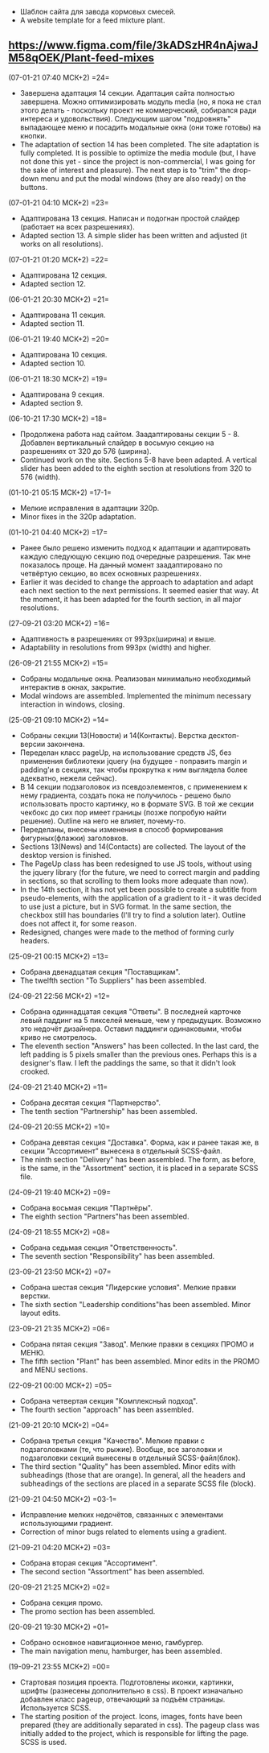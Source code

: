 - Шаблон сайта для завода кормовых смесей.
- A website template for a feed mixture plant.

https://www.figma.com/file/3kADSzHR4nAjwaJM58qOEK/Plant-feed-mixes
-----

(07-01-21 07:40 МСК+2) =24=
- Завершена адаптация 14 секции. Адаптация сайта полностью завершена. Можно оптимизировать модуль media (но, я пока не стал этого делать - поскольку проект не коммерческий, собирался ради интереса и удовольствия). Следующим шагом "подровнять" выпадающее меню и посадить модальные окна (они тоже готовы) на кнопки.
- The adaptation of section 14 has been completed. The site adaptation is fully completed. It is possible to optimize the media module (but, I have not done this yet - since the project is non-commercial, I was going for the sake of interest and pleasure). The next step is to "trim" the drop-down menu and put the modal windows (they are also ready) on the buttons.


(07-01-21 04:10 МСК+2) =23=
- Адаптирована 13 секция. Написан и подогнан простой слайдер (работает на всех разрешениях).
- Adapted section 13. A simple slider has been written and adjusted (it works on all resolutions).


(07-01-21 01:20 МСК+2) =22=
- Адаптирована 12 секция.
- Adapted section 12.


(06-01-21 20:30 МСК+2) =21=
- Адаптирована 11 секция.
- Adapted section 11.


(06-01-21 19:40 МСК+2) =20=
- Адаптирована 10 секция.
- Adapted section 10.


(06-01-21 18:30 МСК+2) =19=
- Адаптирована 9 секция.
- Adapted section 9.


(06-10-21 17:30 МСК+2) =18=
- Продолжена работа над сайтом. Заадаптированы секции 5 - 8. Добавлен вертикальный слайдер в восьмую секцию на разрешениях от 320 до 576 (ширина).
- Continued work on the site. Sections 5-8 have been adapted. A vertical slider has been added to the eighth section at resolutions from 320 to 576 (width).


(01-10-21 05:15 МСК+2) =17-1=
- Мелкие исправления в адаптации 320p.
- Minor fixes in the 320p adaptation.


(01-10-21 04:40 МСК+2) =17=
- Ранее было решено изменить подход к адаптации и адаптировать каждую следующую секцию под очередные разрешения. Так мне показалось проще. На данный момент заадаптировано по четвёртую секцию, во всех основных разрешениях.
- Earlier it was decided to change the approach to adaptation and adapt each next section to the next permissions. It seemed easier that way. At the moment, it has been adapted for the fourth section, in all major resolutions.


(27-09-21 03:20 МСК+2) =16=
- Адаптивность в разрешениях от 993px(ширина) и выше.
- Adaptability in resolutions from 993px (width) and higher.


(26-09-21 21:55 МСК+2) =15=
- Собраны модальные окна. Реализован минимально необходимый интерактив в окнах, закрытие.
- Modal windows are assembled. Implemented the minimum necessary interaction in windows, closing.


(25-09-21 09:10 МСК+2) =14=
- Собраны секции 13(Новости) и 14(Контакты). Верстка десктоп-версии закончена.
- Переделан класс pageUp, на использование средств JS, без применения библиотеки jquery (на будущее - поправить margin и padding'и в секциях, так чтобы прокрутка к ним выглядела более адекватно, нежели сейчас).
- В 14 секции подзаголовок из псевдоэлементов, с применением к нему градиента, создать пока не получилось - решено было использовать просто картинку, но в формате SVG. В той же секции чекбокс до сих пор имеет границы (позже попробую найти решение). Outline на него не влияет, почему-то. 
- Переделаны, внесены изменения в способ формирования фигурных(флажки) заголовков. 
- Sections 13(News) and 14(Contacts) are collected. The layout of the desktop version is finished.
- The PageUp class has been redesigned to use JS tools, without using the jquery library (for the future, we need to correct margin and padding in sections, so that scrolling to them looks more adequate than now).
- In the 14th section, it has not yet been possible to create a subtitle from pseudo-elements, with the application of a gradient to it - it was decided to use just a picture, but in SVG format. In the same section, the checkbox still has boundaries (I'll try to find a solution later). Outline does not affect it, for some reason.
- Redesigned, changes were made to the method of forming curly headers.


(25-09-21 00:15 МСК+2) =13=
- Собрана двенадцатая секция "Поставщикам".
- The twelfth section "To Suppliers" has been assembled.


(24-09-21 22:56 МСК+2) =12=
- Собрана одиннадцатая секция "Ответы". В последней карточке левый паддинг на 5 пикселей меньше, чем у предыдущих. Возможно это недочёт дизайнера. Оставил паддинги одинаковыми, чтобы криво не смотрелось.
- The eleventh section "Answers" has been collected. In the last card, the left padding is 5 pixels smaller than the previous ones. Perhaps this is a designer's flaw. I left the paddings the same, so that it didn't look crooked.


(24-09-21 21:40 МСК+2) =11=
- Собрана десятая секция "Партнерство".
- The tenth section "Partnership" has been assembled.


(24-09-21 20:55 МСК+2) =10=
- Собрана девятая секция "Доставка". Форма, как и ранее такая же, в секции "Ассортимент" вынесена в отдельный SCSS-файл.
- The ninth section "Delivery" has been assembled. The form, as before, is the same, in the "Assortment" section, it is placed in a separate SCSS file.


(24-09-21 19:40 МСК+2) =09=
- Собрана восьмая секция "Партнёры".
- The eighth section "Partners"has been assembled.


(24-09-21 18:55 МСК+2) =08=
- Собрана седьмая секция "Ответственность".
- The seventh section "Responsibility" has been assembled.


(23-09-21 23:50 МСК+2) =07=
- Собрана шестая секция "Лидерские условия". Мелкие правки верстки.
- The sixth section "Leadership conditions"has been assembled. Minor layout edits.


(23-09-21 21:35 МСК+2) =06=
- Собрана пятая секция "Завод". Мелкие правки в секциях ПРОМО и МЕНЮ.
- The fifth section "Plant" has been assembled. Minor edits in the PROMO and MENU sections.


(22-09-21 00:00 МСК+2) =05=
- Собрана четвертая секция "Комплексный подход".
- The fourth section "approach" has been assembled.


(21-09-21 20:10 МСК+2) =04=
- Собрана третья секция "Качество". Мелкие правки с подзаголовками (те, что рыжие). Вообще, все заголовки и подзаголовки секций вынесены в отдельный SCSS-файл(блок).
- The third section "Quality" has been assembled. Minor edits with subheadings (those that are orange). In general, all the headers and subheadings of the sections are placed in a separate SCSS file (block).


(21-09-21 04:50 МСК+2) =03-1=
- Исправление мелких недочётов, связанных с элементами использующими градиент.
- Correction of minor bugs related to elements using a gradient.


(21-09-21 04:20 МСК+2) =03=
- Собрана вторая секция "Ассортимент".
- The second section "Assortment" has been assembled.


(20-09-21 21:25 МСК+2) =02=
- Собрана секция промо.
- The promo section has been assembled.


(20-09-21 19:30 МСК+2) =01=
- Собрано основное навигационное меню, гамбургер.
- The main navigation menu, hamburger, has been assembled.


(19-09-21 23:55 МСК+2) =00=
- Стартовая позиция проекта. Подготовлены иконки, картинки, шрифты (разнесены дополнительно в css). В проект изначально добавлен класс pageup, отвечающий за подъём страницы. Используется SCSS.
- The starting position of the project. Icons, images, fonts have been prepared (they are additionally separated in css). The pageup class was initially added to the project, which is responsible for lifting the page. SCSS is used.
